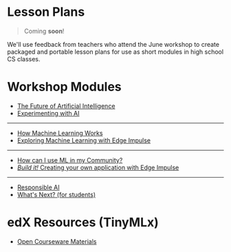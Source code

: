 # Lesson Plans
> Coming **soon**!

We'll use feedback from teachers who attend the June workshop to create packaged and portable lesson plans for use as short modules in high school CS classes.


# Workshop Modules

* [The Future of Artificial Intelligence](1/future)
* [Experimenting with AI](1/experiment)

***

* [How Machine Learning Works](2/ml)
* [Exploring Machine Learning with Edge Impulse](2/pretrained)

***

* [How can I use ML in my Community?](3/community)
* [*Build it!* Creating your own application with Edge Impulse](3/impulse)

***

* [Responsible AI](4/responsible)
* [What's Next? (for students)](4/next)

# edX Resources (TinyMLx)

* [Open Courseware Materials](https://github.com/tinyMLx/courseware/tree/master/edX)
